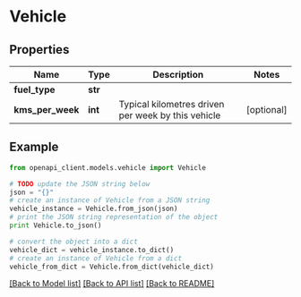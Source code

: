 # Vehicle


## Properties
Name | Type | Description | Notes
------------ | ------------- | ------------- | -------------
**fuel_type** | **str** |  | 
**kms_per_week** | **int** | Typical kilometres driven per week by this vehicle | [optional] 

## Example

```python
from openapi_client.models.vehicle import Vehicle

# TODO update the JSON string below
json = "{}"
# create an instance of Vehicle from a JSON string
vehicle_instance = Vehicle.from_json(json)
# print the JSON string representation of the object
print Vehicle.to_json()

# convert the object into a dict
vehicle_dict = vehicle_instance.to_dict()
# create an instance of Vehicle from a dict
vehicle_from_dict = Vehicle.from_dict(vehicle_dict)
```
[[Back to Model list]](../README.md#documentation-for-models) [[Back to API list]](../README.md#documentation-for-api-endpoints) [[Back to README]](../README.md)


